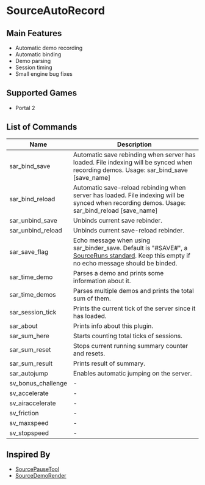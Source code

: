 # SourceAutoRecord

## Main Features
- Automatic demo recording
- Automatic binding
- Demo parsing
- Session timing
- Small engine bug fixes

## Supported Games
- Portal 2

## List of Commands

| Name | Description |
| --- | --- |
| sar_bind_save | Automatic save rebinding when server has loaded. File indexing will be synced when recording demos. Usage: sar_bind_save <key> [save_name] |
| sar_bind_reload | Automatic save-reload rebinding when server has loaded. File indexing will be synced when recording demos. Usage: sar_bind_reload <key> [save_name] |
| sar_unbind_save | Unbinds current save rebinder. |
| sar_unbind_reload | Unbinds current save-reload rebinder. |
| sar_save_flag | Echo message when using sar_binder_save. Default is \"#SAVE#\", a [SourceRuns standard](https://wiki.sourceruns.org/wiki/Demo_Recording). Keep this empty if no echo message should be binded. |
| sar_time_demo | Parses a demo and prints some information about it. |
| sar_time_demos | Parses multiple demos and prints the total sum of them. |
| sar_session_tick | Prints the current tick of the server since it has loaded. |
| sar_about | Prints info about this plugin. |
| sar_sum_here | Starts counting total ticks of sessions. |
| sar_sum_reset | Stops current running summary counter and resets. |
| sar_sum_result | Prints result of summary. |
| sar_autojump | Enables automatic jumping on the server. |
| sv_bonus_challenge | - |
| sv_accelerate | - |
| sv_airaccelerate | - |
| sv_friction | - |
| sv_maxspeed | - |
| sv_stopspeed | - |

## Inspired By
- [SourcePauseTool](https://github.com/YaLTeR/SourcePauseTool)
- [SourceDemoRender](https://github.com/crashfort/SourceDemoRender)
